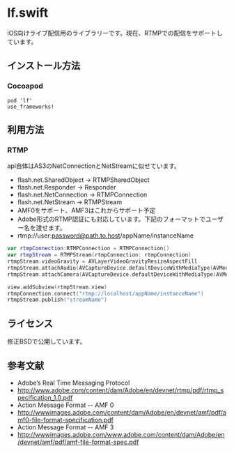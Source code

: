 # lf.swift
iOS向けライブ配信用のライブラリーです。現在、RTMPでの配信をサポートしています。

## インストール方法
### Cocoapod
    pod 'lf'
    use_frameworks!

## 利用方法
### RTMP
api自体はAS3のNetConnectionとNetStreamに似せています。
* flash.net.SharedObject → RTMPSharedObject
* flash.net.Responder → Responder
* flash.net.NetConnection → RTMPConnection
* flash.net.NetStream → RTMPStream
* AMF0をサポート、AMF3はこれからサポート予定
* Adobe形式のRTMP認証にも対応しています。下記のフォーマットでユーザー名を渡せます。
 * rtmp://user:password@path.to.host/appName/instanceName
```swift
var rtmpConnection:RTMPConnection = RTMPConnection()
var rtmpStream = RTMPStream(rtmpConnection: rtmpConnection)
rtmpStream.videoGravity = AVLayerVideoGravityResizeAspectFill
rtmpStream.attachAudio(AVCaptureDevice.defaultDeviceWithMediaType(AVMediaTypeAudio))
rtmpStream.attachCamera(AVCaptureDevice.defaultDeviceWithMediaType(AVMediaTypeVideo))

view.addSubview(rtmpStream.view)
rtmpConnection.connect("rtmp://localhost/appName/instanceName")
rtmpStream.publish("streamName")
```

## ライセンス
修正BSDで公開しています。

## 参考文献
* Adobe’s Real Time Messaging Protocol
 * http://www.adobe.com/content/dam/Adobe/en/devnet/rtmp/pdf/rtmp_specification_1.0.pdf
* Action Message Format -- AMF 0
 * http://wwwimages.adobe.com/content/dam/Adobe/en/devnet/amf/pdf/amf0-file-format-specification.pdf
* Action Message Format -- AMF 3 
 * http://wwwimages.adobe.com/www.adobe.com/content/dam/Adobe/en/devnet/amf/pdf/amf-file-format-spec.pdf
